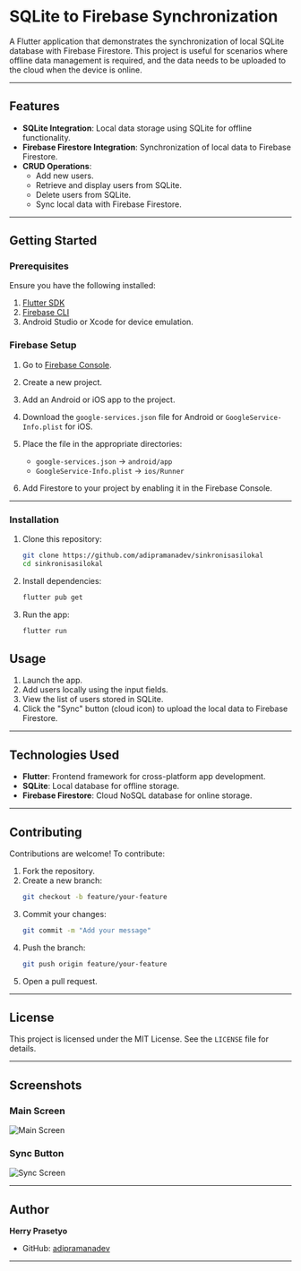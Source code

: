 # **SQLite to Firebase Synchronization**

A Flutter application that demonstrates the synchronization of local SQLite database with Firebase Firestore. This project is useful for scenarios where offline data management is required, and the data needs to be uploaded to the cloud when the device is online.

---

## **Features**
- **SQLite Integration**: Local data storage using SQLite for offline functionality.
- **Firebase Firestore Integration**: Synchronization of local data to Firebase Firestore.
- **CRUD Operations**:
  - Add new users.
  - Retrieve and display users from SQLite.
  - Delete users from SQLite.
  - Sync local data with Firebase Firestore.

---

## **Getting Started**

### **Prerequisites**
Ensure you have the following installed:
1. [Flutter SDK](https://docs.flutter.dev/get-started/install)
2. [Firebase CLI](https://firebase.google.com/docs/cli)
3. Android Studio or Xcode for device emulation.

### **Firebase Setup**
1. Go to [Firebase Console](https://console.firebase.google.com/).
2. Create a new project.
3. Add an Android or iOS app to the project.
4. Download the `google-services.json` file for Android or `GoogleService-Info.plist` for iOS.
5. Place the file in the appropriate directories:
   - `google-services.json` → `android/app`
   - `GoogleService-Info.plist` → `ios/Runner`

6. Add Firestore to your project by enabling it in the Firebase Console.

---

### **Installation**
1. Clone this repository:
   ```bash
   git clone https://github.com/adipramanadev/sinkronisasilokal
   cd sinkronisasilokal
   ```

2. Install dependencies:
   ```bash
   flutter pub get
   ```

3. Run the app:
   ```bash
   flutter run
   ```



## **Usage**
1. Launch the app.
2. Add users locally using the input fields.
3. View the list of users stored in SQLite.
4. Click the "Sync" button (cloud icon) to upload the local data to Firebase Firestore.

---

## **Technologies Used**
- **Flutter**: Frontend framework for cross-platform app development.
- **SQLite**: Local database for offline storage.
- **Firebase Firestore**: Cloud NoSQL database for online storage.

---

## **Contributing**
Contributions are welcome! To contribute:
1. Fork the repository.
2. Create a new branch:
   ```bash
   git checkout -b feature/your-feature
   ```
3. Commit your changes:
   ```bash
   git commit -m "Add your message"
   ```
4. Push the branch:
   ```bash
   git push origin feature/your-feature
   ```
5. Open a pull request.

---

## **License**
This project is licensed under the MIT License. See the `LICENSE` file for details.

---

## **Screenshots**
### **Main Screen**
![Main Screen](https://via.placeholder.com/400x300.png?text=Main+Screen)

### **Sync Button**
![Sync Screen](https://via.placeholder.com/400x300.png?text=Sync+Button)

---

## **Author**
**Herry Prasetyo**  
- GitHub: [adipramanadev](https://github.com/adipramanadev)   

---

